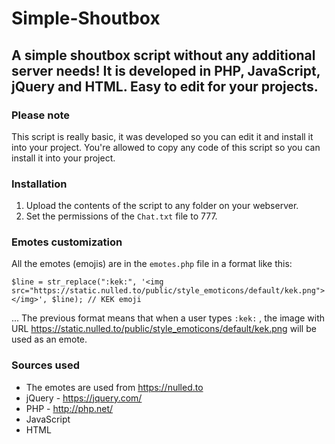 # Simple-Shoutbox
A simple shoutbox script without any additional server needs! It is developed in PHP, JavaScript, jQuery and HTML. Easy to edit for your projects.
------------------------
### Please note
This script is really basic, it was developed so you can edit it and install it into your project. You're allowed to copy any code of this script so you can install it into your project.
### Installation
1. Upload the contents of the script to any folder on your webserver.
2. Set the permissions of the `Chat.txt` file to 777.
### Emotes customization
All the emotes (emojis) are in the `emotes.php` file in a format like this:
```
$line = str_replace(":kek:", '<img src="https://static.nulled.to/public/style_emoticons/default/kek.png"></img>', $line); // KEK emoji
```
... The previous format means that when a user types `:kek:` , the image with URL https://static.nulled.to/public/style_emoticons/default/kek.png will be used as an emote.
### Sources used
* The emotes are used from https://nulled.to
* jQuery - https://jquery.com/
* PHP - http://php.net/
* JavaScript
* HTML

